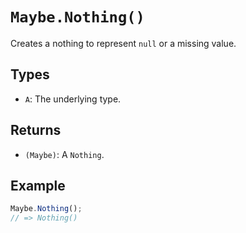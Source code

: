 # `Maybe.Nothing()`

Creates a nothing to represent `null` or a missing value.

## Types

* `A`: The underlying type.

## Returns

* `(Maybe)`: A `Nothing`.

## Example

```javascript
Maybe.Nothing();
// => Nothing()
```
